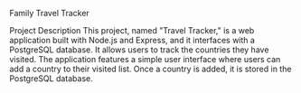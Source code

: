 Family Travel Tracker

Project Description This project, named "Travel Tracker," is a web application built with Node.js and Express, and it interfaces with a PostgreSQL database. It allows users to track the countries they have visited. The application features a simple user interface where users can add a country to their visited list. Once a country is added, it is stored in the PostgreSQL database.
